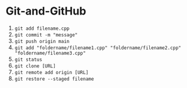 # Git-and-GitHub

1. `git add filename.cpp`
2. `git commit -m "message"`
3. `git push origin main`
4. `git add "foldername/filename1.cpp" "foldername/filename2.cpp" "foldername/filename3.cpp"`
5. `git status`
6. `git clone [URL]`
7. `git remote add origin [URL]`
8. `git restore --staged filename`